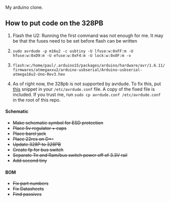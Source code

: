 My arduino clone.

## How to put code on the 328PB

1. Flash the U2:
  Running the first command was not enough for me. It may be that the fuses need to be set before flash can be written
  1. ```sudo avrdude -p m16u2 -c usbtiny -U lfuse:w:0xFF:m -U hfuse:w:0xD9:m -U efuse:w:0xF4:m -U lock:w:0x0F:m -v```
  2. ```flash:w:/home/paul/.arduino15/packages/arduino/hardware/avr/1.6.11/firmwares/atmegaxxu2/arduino-usbserial/Arduino-usbserial-atmega16u2-Uno-Rev3.hex```

2. As of right now, the 328pb is not supported by avrdude. To fix this, put [this](https://savannah.nongnu.org/bugs/?48237) snippet in your `/etc/avrdude.conf` file. A copy of the fixed file is included. If you trust me, run `sudo cp avrdude.conf /etc/avrdude.conf` in the root of this repo.



#### Schematic
* ~~Make schematic symbol for ESD protection~~
* ~~Place 5v regulator + caps~~
* ~~Place barel jack~~
* ~~Place 22res on D+-~~
* ~~Update 328P to 328PB~~
* ~~Create fp for bus switch~~
* ~~Separate Tn and Ram/bus switch power off of 3.3V rail~~
* ~~Add second tiny~~

#### BOM
* ~~Fix part numbers~~
* ~~Fix Datasheets~~
* ~~Find passives~~

